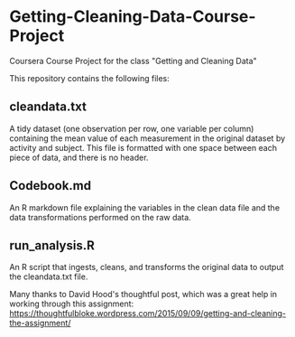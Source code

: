 # Getting-Cleaning-Data-Course-Project
Coursera Course Project for the class "Getting and Cleaning Data"

This repository contains the following files:

## cleandata.txt
A tidy dataset (one observation per row, one variable per column) containing the mean value of each measurement in the original dataset by activity and subject. This file is formatted with one space between each piece of data, and there is no header.

## Codebook.md 
An R markdown file explaining the variables in the clean data file and the data transformations performed on the raw data.

## run_analysis.R
An R script that ingests, cleans, and transforms the original data to output the cleandata.txt file.

Many thanks to David Hood's thoughtful post, which was a great help in working through this assignment:
https://thoughtfulbloke.wordpress.com/2015/09/09/getting-and-cleaning-the-assignment/
